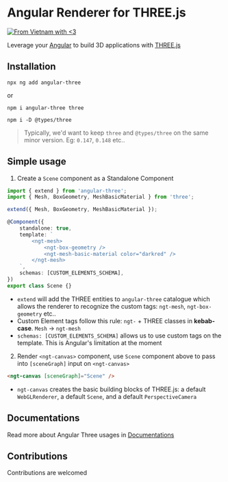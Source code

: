 # Angular Renderer for THREE.js

[![From Vietnam with <3](https://raw.githubusercontent.com/webuild-community/badge/master/svg/love.svg)](https://webuild.community)

Leverage your [Angular](https://angular.io) to build 3D applications with [THREE.js](https://threejs.org)

## Installation

```shell
npx ng add angular-three
```

or

```shell
npm i angular-three three
```

```shell
npm i -D @types/three
```

> Typically, we'd want to keep `three` and `@types/three` on the same minor version. Eg: `0.147`, `0.148` etc..

## Simple usage

1. Create a `Scene` component as a Standalone Component

```ts
import { extend } from 'angular-three';
import { Mesh, BoxGeometry, MeshBasicMaterial } from 'three';

extend({ Mesh, BoxGeometry, MeshBasicMaterial });

@Component({
    standalone: true,
    template: `
        <ngt-mesh>
            <ngt-box-geometry />
            <ngt-mesh-basic-material color="darkred" />
        </ngt-mesh>
    `,
    schemas: [CUSTOM_ELEMENTS_SCHEMA],
})
export class Scene {}
```

-   `extend` will add the THREE entities to `angular-three` catalogue which allows the renderer to recognize the custom tags: `ngt-mesh`, `ngt-box-geometry` etc..
-   Custom Element tags follow this rule: `ngt-` + THREE classes in **kebab-case**. `Mesh` -> `ngt-mesh`
-   `schemas: [CUSTOM_ELEMENTS_SCHEMA]` allows us to use custom tags on the template. This is Angular's limitation at the moment

2. Render `<ngt-canvas>` component, use `Scene` component above to pass into `[sceneGraph]` input on `<ngt-canvas>`

```html
<ngt-canvas [sceneGraph]="Scene" />
```

-   `ngt-canvas` creates the basic building blocks of THREE.js: a default `WebGLRenderer`, a default `Scene`, and a default `PerspectiveCamera`

## Documentations

Read more about Angular Three usages in [Documentations](https://angular-threejs.netlify.app)

## Contributions

Contributions are welcomed
